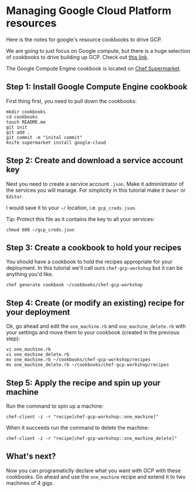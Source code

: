 # Managing Google Cloud Platform resources

Here is the notes for google's resource cookbooks to drive GCP.

We are going to just focus on Google compute, but there is a huge selection
of cookbooks to drive building up GCP. Check out
[this link](https://supermarket.chef.io/users/googlecloudplatform).

The Google Compute Engine cookbook is located on
[Chef Supermarket](https://supermarket.chef.io/cookbooks/google-gcompute).


## Step 1: Install Google Compute Engine cookbook

First thing first, you need to pull down the cookbooks:

    mkdir cookbooks
    cd cookbooks
    touch README.me
    git init
    git add .
    git commit -m "inital commit"
    knife supermarket install google-cloud


## Step 2: Create and download a service account key

Next you need to create a service account `.json`. Make it administrator of the
services you will manage. For simplicity in this tutorial make it `Owner` or
`Editor`.

I would save it to your `~/` location, i.e. `gcp_creds.json`.

Tip: Protect this file as it contains the key to all your services:

    chmod 600 ~/gcp_creds.json


## Step 3: Create a cookbook to hold your recipes

You should have a cookbook to hold the recipes appropriate for your deployment.
In this tutorial we'll call ours `chef-gcp-workshop` but it can be anything you'd
like.

    chef generate cookbook ~/cookbooks/chef-gcp-workshop


## Step 4: Create (or modify an existing) recipe for your deployment

Ok, go ahead and edit the `one_machine.rb` and `one_machine_delete.rb` with your
settings and move them to your cookbook (created in the previous step):

    vi one_machine.rb
    vi one_machine_delete.rb
    mv one_machine.rb ~/cookbooks/chef-gcp-workshop/recipes
    mv one_machine_delete.rb ~/cookbooks/chef-gcp-workshop/recipes


## Step 5: Apply the recipe and spin up your machine

Run the command to spin up a machine:

    chef-client -z -r "recipe[chef-gcp-workshop::one_machine]"

When it succeeds run the command to delete the machine:

    chef-client -z -r "recipe[chef-gcp-workshop::one_machine_delete]"


## What's next?

Now you can programaticlly declare what you want with GCP with these cookbooks.
Go ahead and use the `one_machine` recipe and extend it to two machines of 4
gigs.
